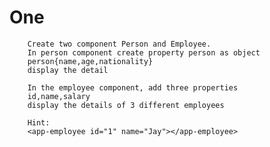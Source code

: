 # One
        Create two component Person and Employee.
        In person component create property person as object
        person{name,age,nationality}
        display the detail

        In the employee component, add three properties
        id,name,salary
        display the details of 3 different employees

        Hint:
        <app-employee id="1" name="Jay"></app-employee>

           
